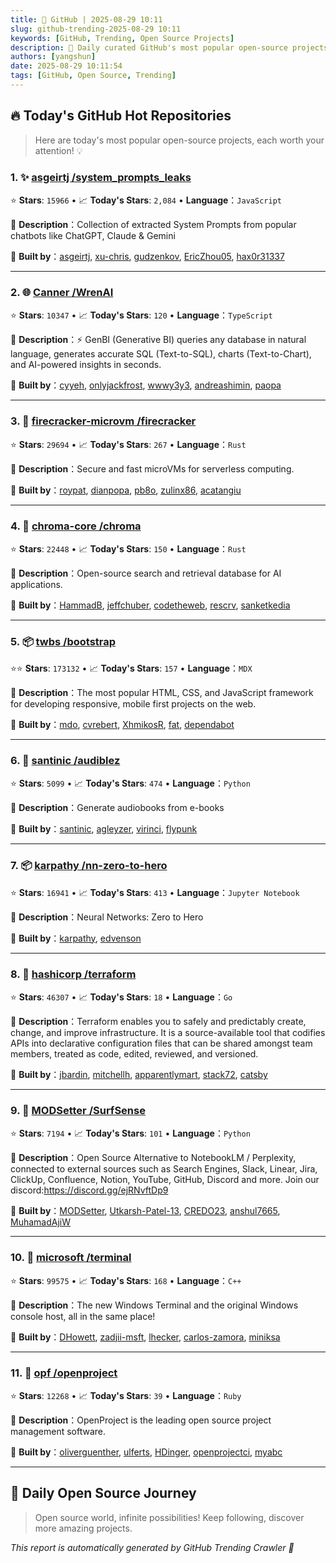 ```yaml
---
title: 🚀 GitHub | 2025-08-29 10:11
slug: github-trending-2025-08-29 10:11
keywords: [GitHub, Trending, Open Source Projects]
description: 🌟 Daily curated GitHub's most popular open-source projects to help you stay on the pulse of technology!
authors: [yangshun]
date: 2025-08-29 10:11:54
tags: [GitHub, Open Source, Trending]
---
```


## 🔥 Today's GitHub Hot Repositories

> Here are today's most popular open-source projects, each worth your attention! 💡

### 1. ✨ [asgeirtj /system_prompts_leaks](https://github.com/asgeirtj/system_prompts_leaks)

⭐ **Stars**: `15966`   •   📈 **Today's Stars**: `2,084`   •   **Language**：`JavaScript`

📝 **Description**：Collection of extracted System Prompts from popular chatbots like ChatGPT, Claude & Gemini

🤝 **Built by**：[asgeirtj](https://github.com/asgeirtj), [xu-chris](https://github.com/xu-chris), [gudzenkov](https://github.com/gudzenkov), [EricZhou05](https://github.com/EricZhou05), [hax0r31337](https://github.com/hax0r31337)

---

### 2. 🌐 [Canner /WrenAI](https://github.com/Canner/WrenAI)

⭐ **Stars**: `10347`   •   📈 **Today's Stars**: `120`   •   **Language**：`TypeScript`

📝 **Description**：⚡️ GenBI (Generative BI) queries any database in natural language, generates accurate SQL (Text-to-SQL), charts (Text-to-Chart), and AI-powered insights in seconds.

🤝 **Built by**：[cyyeh](https://github.com/cyyeh), [onlyjackfrost](https://github.com/onlyjackfrost), [wwwy3y3](https://github.com/wwwy3y3), [andreashimin](https://github.com/andreashimin), [paopa](https://github.com/paopa)

---

### 3. 🦀 [firecracker-microvm /firecracker](https://github.com/firecracker-microvm/firecracker)

⭐ **Stars**: `29694`   •   📈 **Today's Stars**: `267`   •   **Language**：`Rust`

📝 **Description**：Secure and fast microVMs for serverless computing.

🤝 **Built by**：[roypat](https://github.com/roypat), [dianpopa](https://github.com/dianpopa), [pb8o](https://github.com/pb8o), [zulinx86](https://github.com/zulinx86), [acatangiu](https://github.com/acatangiu)

---

### 4. 🦀 [chroma-core /chroma](https://github.com/chroma-core/chroma)

⭐ **Stars**: `22448`   •   📈 **Today's Stars**: `150`   •   **Language**：`Rust`

📝 **Description**：Open-source search and retrieval database for AI applications.

🤝 **Built by**：[HammadB](https://github.com/HammadB), [jeffchuber](https://github.com/jeffchuber), [codetheweb](https://github.com/codetheweb), [rescrv](https://github.com/rescrv), [sanketkedia](https://github.com/sanketkedia)

---

### 5. 📦 [twbs /bootstrap](https://github.com/twbs/bootstrap)

⭐⭐ **Stars**: `173132`   •   📈 **Today's Stars**: `157`   •   **Language**：`MDX`

📝 **Description**：The most popular HTML, CSS, and JavaScript framework for developing responsive, mobile first projects on the web.

🤝 **Built by**：[mdo](https://github.com/mdo), [cvrebert](https://github.com/cvrebert), [XhmikosR](https://github.com/XhmikosR), [fat](https://github.com/fat), [dependabot](https://github.com/dependabot)

---

### 6. 🐍 [santinic /audiblez](https://github.com/santinic/audiblez)

⭐ **Stars**: `5099`   •   📈 **Today's Stars**: `474`   •   **Language**：`Python`

📝 **Description**：Generate audiobooks from e-books

🤝 **Built by**：[santinic](https://github.com/santinic), [agleyzer](https://github.com/agleyzer), [virinci](https://github.com/virinci), [flypunk](https://github.com/flypunk)

---

### 7. 📦 [karpathy /nn-zero-to-hero](https://github.com/karpathy/nn-zero-to-hero)

⭐ **Stars**: `16941`   •   📈 **Today's Stars**: `413`   •   **Language**：`Jupyter Notebook`

📝 **Description**：Neural Networks: Zero to Hero

🤝 **Built by**：[karpathy](https://github.com/karpathy), [edvenson](https://github.com/edvenson)

---

### 8. 🚦 [hashicorp /terraform](https://github.com/hashicorp/terraform)

⭐ **Stars**: `46307`   •   📈 **Today's Stars**: `18`   •   **Language**：`Go`

📝 **Description**：Terraform enables you to safely and predictably create, change, and improve infrastructure. It is a source-available tool that codifies APIs into declarative configuration files that can be shared amongst team members, treated as code, edited, reviewed, and versioned.

🤝 **Built by**：[jbardin](https://github.com/jbardin), [mitchellh](https://github.com/mitchellh), [apparentlymart](https://github.com/apparentlymart), [stack72](https://github.com/stack72), [catsby](https://github.com/catsby)

---

### 9. 🐍 [MODSetter /SurfSense](https://github.com/MODSetter/SurfSense)

⭐ **Stars**: `7194`   •   📈 **Today's Stars**: `101`   •   **Language**：`Python`

📝 **Description**：Open Source Alternative to NotebookLM / Perplexity, connected to external sources such as Search Engines, Slack, Linear, Jira, ClickUp, Confluence, Notion, YouTube, GitHub, Discord and more. Join our discord:https://discord.gg/ejRNvftDp9

🤝 **Built by**：[MODSetter](https://github.com/MODSetter), [Utkarsh-Patel-13](https://github.com/Utkarsh-Patel-13), [CREDO23](https://github.com/CREDO23), [anshul7665](https://github.com/anshul7665), [MuhamadAjiW](https://github.com/MuhamadAjiW)

---

### 10. 🔧 [microsoft /terminal](https://github.com/microsoft/terminal)

⭐ **Stars**: `99575`   •   📈 **Today's Stars**: `168`   •   **Language**：`C++`

📝 **Description**：The new Windows Terminal and the original Windows console host, all in the same place!

🤝 **Built by**：[DHowett](https://github.com/DHowett), [zadjii-msft](https://github.com/zadjii-msft), [lhecker](https://github.com/lhecker), [carlos-zamora](https://github.com/carlos-zamora), [miniksa](https://github.com/miniksa)

---

### 11. 💎 [opf /openproject](https://github.com/opf/openproject)

⭐ **Stars**: `12268`   •   📈 **Today's Stars**: `39`   •   **Language**：`Ruby`

📝 **Description**：OpenProject is the leading open source project management software.

🤝 **Built by**：[oliverguenther](https://github.com/oliverguenther), [ulferts](https://github.com/ulferts), [HDinger](https://github.com/HDinger), [openprojectci](https://github.com/openprojectci), [myabc](https://github.com/myabc)

---

## 🌈 Daily Open Source Journey

> Open source world, infinite possibilities! Keep following, discover more amazing projects.

*This report is automatically generated by GitHub Trending Crawler 🤖*
